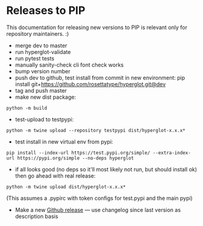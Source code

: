 # Releases to PIP

This documentation for releasing new versions to PIP is relevant only for repository maintainers. :)

- merge dev to master
- run hyperglot-validate
- run pytest tests
- manually sanity-check cli font check works
- bump version number
- push dev to github, test install from commit in new environment: pip install git+https://github.com/rosettatype/hyperglot.git@dev
- tag and push master
- make new dist package:

```
python -m build
```

- test-upload to testpypi:

```
python -m twine upload --repository testpypi dist/hyperglot-x.x.x*
```

- test install in new virtual env from pypi:

```
pip install --index-url https://test.pypi.org/simple/ --extra-index-url https://pypi.org/simple --no-deps hyperglot
```

- if all looks good (no deps so it'll most likely not run, but should install ok) then go ahead with real release:

```
python -m twine upload dist/hyperglot-x.x.x*
```

(This assumes a .pypirc with token configs for test.pypi and the main pypi)

- Make a new [Github release](https://github.com/rosettatype/hyperglot/releases/new) — use changelog since last version as description basis 